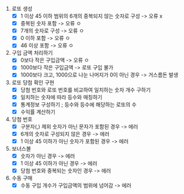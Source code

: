 1. 로또 생성
    - [x] 1 이상 45 이하 범위의 6개의 중복되지 않는 숫자로 구성 -> 오류 x
    - [x] 중복된 숫자 포함 -> 오류 ㅇ
    - [x] 7개의 숫자로 구성 -> 오류 ㅇ
    - [x] 0 이하 포함 -> 오류 ㅇ
    - [x] 46 이상 포함 -> 오류 ㅇ
    
2. 구입 금액 처리하기
    - [x] 0보다 작은 구입금액 -> 오류 ㅇ
    - [x] 1000보다 작은 구입금액 -> 로또 구입 불가
    - [x] 1000보다 크고, 1000으로 나눈 나머지가 0이 아닌 경우 -> 거스름돈 발생
    
3. 로또 당첨 확인 구현
    - [x] 당첨 번호와 로또 번호를 비교하여 일치하는 숫자 개수 구하기
    - [x] 일치하는 숫자에 따라 등수와 매칭하기
    - [x] 통계정보 구성하기 ; 등수와 등수에 해당하는 로또의 수
    - [x] 수익률 계산하기
    
4. 당첨 번호
    - [x] 구분자(,) 제외 숫자가 아닌 문자가 포함된 경우 -> 에러
    - [x] 6개의 숫자로 구성되지 않은 경우 -> 에러
    - [x] 1 이상 45 이하가 아닌 숫자가 포함된 경우 -> 에러
    
5. 보너스볼
    - [x] 숫자가 아닌 경우 -> 에러
    - [x] 1 이상 45 이하가 아닌 경우 -> 에러
    - [x] 당첨 번호와 중복되는 숫자인 경우 -> 에러
    
6. 수동 구매
    - [x] 수동 구입 개수가 구입금액의 범위에 넘어감 -> 에러